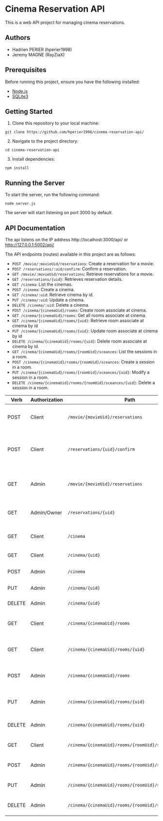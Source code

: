 # Cinema Reservation API

This is a web API project for managing cinema reservations.

## Authors
- Hadrien PERIER (hperier1998)
- Jeremy MAGNE (RayZiaX)

## Prerequisites

Before running this project, ensure you have the following installed:

- [Node.js](https://nodejs.org/)
- [SQLite3](https://www.sqlite.org/download.html)

## Getting Started

1. Clone this repository to your local machine:

```git clone https://github.com/hperier1998/cinema-reservation-api/```

2. Navigate to the project directory:

```cd cinema-reservation-api```

3. Install dependencies:

```npm install```

## Running the Server

To start the server, run the following command:

```node server.js```

The server will start listening on port 3000 by default.

## API Documentation

The api listens on the IP address http://localhost:3000/api/<route> or http://127.0.0.1:5002/api/<route>

The API endpoints (routes) available in this project are as follows:

- `POST /movie/:movieUid/reservations`: Create a reservation for a movie.
- `POST /reservations/:uid/confirm`: Confirm a reservation.
- `GET /movie/:movieUid/reservations`: Retrieve reservations for a movie.
- `GET /reservations/{uid}`: Retrieves reservation details.
- `GET /cinema`: List the cinemas.
- `POST /cinema`: Create a cinema.
- `GET /cinema/:uid`: Retrieve cinema by id.
- `PUT /cinema/:uid`: Update a cinema.
- `DELETE /cinema/:uid`: Delete a cinema.
- `POST /cinema/{cinemaUid}/rooms`: Create room associate at cinema.
- `GET /cinema/{cinemaUid}/rooms`: Get all rooms associate at cinema.
- `GET /cinema/{cinemaUid}/rooms/{uid}`: Retrieve room associate at cinema by id
- `PUT /cinema/{cinemaUid}/rooms/{uid}`: Update room associate at cinema by id
- `DELETE /cinema/{cinemaUid}/rooms/{uid}`: Delete room associate at cinema by id.
- `GET /cinema/{cinemaUid}/rooms/{roomUid}/sceances`: List the sessions in a room.
- `POST /cinema/{cinemaUid}/rooms/{roomUid}/sceances`: Create a session in a room.
- `PUT /cinema/{cinemaUid}/rooms/{roomUid}/sceances/{uid}`: Modify a session in a room.
- `DELETE /cinema/{cinemaUid}/rooms/{roomUid}/sceances/{uid}`: Delete a session in a room.

| Verb   | Authorization | Path                                           | Input                                  | Output                                              | Description                                      |
|--------|---------------|------------------------------------------------|----------------------------------------|-----------------------------------------------------|--------------------------------------------------|
| POST   | Client        | `/movie/{movieUid}/reservations`               | `{sceance, nbSeats, room}`              | `{uid, rank, status, createdAt, updatedAt, expiresAt}` | Allows entering the reservation process          |
| POST   | Client        | `/reservations/{uid}/confirm`                  |                                        |                                                     | Allows confirming the reservation if the status allows |
| GET    | Admin         | `/movie/{movieUid}/reservations`               |                                        | `[{uid, rank, status, createdAt, updatedAt, expiresAt}]` | Lists all current reservations for a movie       |
| GET    | Admin/Owner   | `/reservations/{uid}`                         |                                        | `{uid, rank, status, createdAt, updatedAt, expiresAt}` | Retrieves the details of a reservation           |
| GET    | Client        | `/cinema`                                     |                                        | `[{uid, name, createdAt, updatedAt}]`                | Lists all cinemas                                |
| GET    | Client        | `/cinema/{uid}`                               |                                        | `{uid, name, createdAt, updatedAt}`                  | Displays a cinema                                |
| POST   | Admin         | `/cinema`                                     | `{uid, name}`                          | `{uid, name, createdAt, updatedAt}`                  | Creates a cinema                                 |
| PUT    | Admin         | `/cinema/{uid}`                               | `{uid, name}`                          | `{uid, name, createdAt, updatedAt}`                  | Modifies a cinema                                |
| DELETE | Admin         | `/cinema/{uid}`                               |                                        |                                                     | Deletes a cinema                                 |
| GET    | Client        | `/cinema/{cinemaUid}/rooms`                   |                                        | `[{uid, seats, name, createdAt, updatedAt}]`         | Lists all rooms in a cinema                      |
| GET    | Client        | `/cinema/{cinemaUid}/rooms/{uid}`             |                                        | `{uid, seats, name, createdAt, updatedAt}`           | Displays a room in a cinema                      |
| POST   | Admin         | `/cinema/{cinemaUid}/rooms`                   | `{uid, seats, name, createdAt, updatedAt}` | `{uid, seats, name, createdAt, updatedAt}`           | Creates a room in a cinema                       |
| PUT    | Admin         | `/cinema/{cinemaUid}/rooms/{uid}`             | `{uid, seats, name, createdAt, updatedAt}` | `{uid, seats, name, createdAt, updatedAt}`           | Modifies a room in a cinema                      |
| DELETE | Admin         | `/cinema/{cinemaUid}/rooms/{uid}`             |                                        |                                                     | Deletes a room in a cinema                       |
| GET    | Client        | `/cinema/{cinemaUid}/rooms/{roomUid}/sceances`|                                        | `[{uid, movie, date}]`                                | Lists all sessions in a room                     |
| POST   | Admin         | `/cinema/{cinemaUid}/rooms/{roomUid}/sceances`| `{movie, date}`                        | `{uid, movie, date}`                                  | Creates a session in a room                      |
| PUT    | Admin         | `/cinema/{cinemaUid}/rooms/{roomUid}/sceances/{uid}` | `{movie, date}`             | `{uid, movie, date}`                                  | Modifies a session in a room                     |
| DELETE | Admin         | `/cinema/{cinemaUid}/rooms/{roomUid}/sceances/{uid}` |                                        |                                                     | Deletes a session in a room                      |
